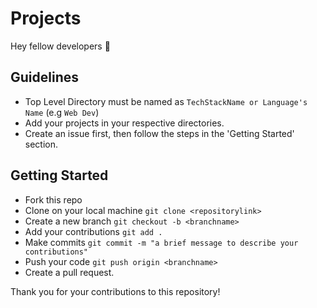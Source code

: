 # Projects

Hey fellow developers 👋

## Guidelines

* Top Level Directory must be named as `TechStackName or Language's Name` (e.g `Web Dev`)
* Add your projects in your respective directories.
* Create an issue first, then follow the steps in the 'Getting Started' section.

## Getting Started

* Fork this repo
* Clone on your local machine
`git clone <repositorylink>`
* Create a new branch
`git checkout -b <branchname>`
* Add your contributions
`git add .`
* Make commits 
`git commit -m "a brief message to describe your contributions"`
* Push your code
`git push origin <branchname>`
* Create a pull request.

Thank you for your contributions to this repository!
